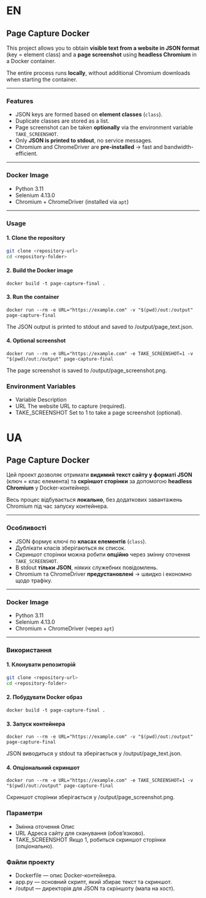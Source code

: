 # EN

## Page Capture Docker

This project allows you to obtain **visible text from a website in JSON format** (key = element class) and a **page screenshot** using **headless Chromium** in a Docker container.  

The entire process runs **locally**, without additional Chromium downloads when starting the container.  

---

### Features

- JSON keys are formed based on **element classes** (`class`).  
- Duplicate classes are stored as a list.  
- Page screenshot can be taken **optionally** via the environment variable `TAKE_SCREENSHOT`.  
- Only **JSON is printed to stdout**, no service messages.  
- Chromium and ChromeDriver are **pre-installed** → fast and bandwidth-efficient.  

---

### Docker Image

- Python 3.11  
- Selenium 4.13.0  
- Chromium + ChromeDriver (installed via `apt`)  

---

### Usage

#### 1. Clone the repository

```bash
git clone <repository-url>
cd <repository-folder>
```

#### 2. Build the Docker image
```docker build -t page-capture-final . ```

#### 3. Run the container
```docker run --rm -e URL="https://example.com" -v "$(pwd)/out:/output" page-capture-final```


The JSON output is printed to stdout and saved to /output/page_text.json.

#### 4. Optional screenshot
```docker run --rm -e URL="https://example.com" -e TAKE_SCREENSHOT=1 -v "$(pwd)/out:/output" page-capture-final```

The page screenshot is saved to /output/page_screenshot.png.

### Environment Variables
- Variable	Description
- URL	The website URL to capture (required).
- TAKE_SCREENSHOT	Set to 1 to take a page screenshot (optional).



# UA

## Page Capture Docker

Цей проект дозволяє отримати **видимий текст сайту у форматі JSON** (ключ = клас елемента) та **скріншот сторінки** за допомогою **headless Chromium** у Docker-контейнері.  

Весь процес відбувається **локально**, без додаткових завантажень Chromium під час запуску контейнера.  

---

### Особливості

- JSON формує ключі по **класах елементів** (`class`).  
- Дублікати класів зберігаються як список.  
- Скриншот сторінки можна робити **опційно** через змінну оточення `TAKE_SCREENSHOT`.  
- В stdout **тільки JSON**, ніяких служебних повідомлень.  
- Chromium та ChromeDriver **предустановлені** → швидко і економно щодо трафіку.  

---

### Docker Image

- Python 3.11  
- Selenium 4.13.0  
- Chromium + ChromeDriver (через `apt`)  

---

### Використання

#### 1. Клонувати репозиторій

```bash
git clone <repository-url>
cd <repository-folder>
```

#### 2. Побудувати Docker образ
```docker build -t page-capture-final .```

#### 3. Запуск контейнера
```docker run --rm -e URL="https://example.com" -v "$(pwd)/out:/output" page-capture-final```


JSON виводиться у stdout та зберігається у /output/page_text.json.

#### 4. Опціональний скриншот
```docker run --rm -e URL="https://example.com" -e TAKE_SCREENSHOT=1 -v "$(pwd)/out:/output" page-capture-final```


Скриншот сторінки зберігається у /output/page_screenshot.png.

### Параметри
- Змінна оточення	Опис
- URL	Адреса сайту для сканування (обов’язково).
- TAKE_SCREENSHOT	Якщо 1, робиться скриншот сторінки (опціонально).

### Файли проекту

- Dockerfile — опис Docker-контейнера.
- app.py — основний скрипт, який збирає текст та скриншот.
- /output — директорія для JSON та скріншоту (мапа на хост).
